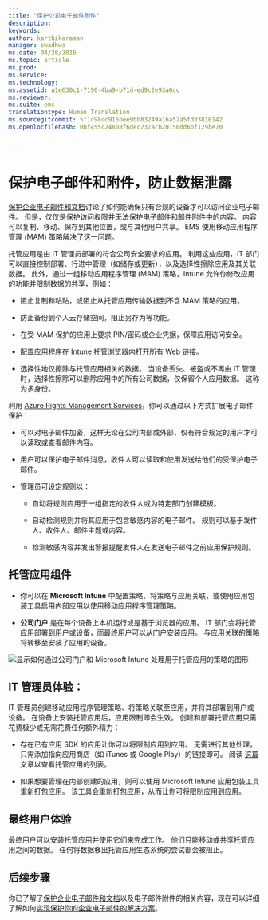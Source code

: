 ```yaml
---
title: "保护公司电子邮件附件"
description: 
keywords: 
author: karthikaraman
manager: swadhwa
ms.date: 04/28/2016
ms.topic: article
ms.prod: 
ms.service: 
ms.technology: 
ms.assetid: a1e630c1-7190-4ba9-b71d-ed9c2e93a6cc
ms.reviewer: 
ms.suite: ems
translationtype: Human Translation
ms.sourcegitcommit: 5f1c98cc916bee9bb83249a16a52a5fdd3810142
ms.openlocfilehash: 0bf455c24808f6dec237acb20150dd6bf129be70


---
```


# 保护电子邮件和附件，防止数据泄露
[保护企业电子邮件和文档](protect-corporate-email-documents.md)讨论了如何能确保只有合规的设备才可以访问企业电子邮件。 但是，仅仅是保护访问权限并无法保护电子邮件和邮件附件中的内容。 内容可以复制、移动、保存到其他位置，或与其他用户共享。 EMS 使用移动应用程序管理 (MAM) 策略解决了这一问题。

托管应用是由 IT 管理员部署的符合公司安全要求的应用。 利用这些应用，IT 部门可以直接控制部署、行进中管理（如储存或更新），以及选择性擦除应用及其关联数据。 此外，通过一组移动应用程序管理 (MAM) 策略，Intune 允许你修改应用的功能并限制数据的共享，例如：

-   阻止复制和粘贴，或阻止从托管应用传输数据到不含 MAM 策略的应用。

-   防止备份到个人云存储空间，阻止另存为等功能。

-   在受 MAM 保护的应用上要求 PIN/密码或企业凭据，保障应用访问安全。

-   配置应用程序在 Intune 托管浏览器内打开所有 Web 链接。

-   选择性地仅擦除与托管应用相关的数据。 当设备丢失、被盗或不再由 IT 管理时，选择性擦除可以删除应用中的所有公司数据，仅保留个人应用数据。 这称为多身份。

利用 [Azure Rights Management Services](https://technet.microsoft.com/en-us/library/jj585026.aspx)，你可以通过以下方式扩展电子邮件保护：

-   可以对电子邮件加密，这样无论在公司内部或外部，仅有符合规定的用户才可以读取或查看邮件内容。

-   用户可以保护电子邮件消息，收件人可以读取和使用发送给他们的受保护电子邮件。

-   管理员可设定规则以：

    -   自动将规则应用于一组指定的收件人或为特定部门创建模板。

    -   自动检测规则并将其应用于包含敏感内容的电子邮件。 规则可以基于发件人、收件人、邮件主题或内容。

    -   检测敏感内容并发出警报提醒发件人在发送电子邮件之前应用保护规则。

## 托管应用组件

-   你可以在 **Microsoft Intune** 中配置策略、将策略与应用关联，或使用应用包装工具启用内部应用以使用移动应用程序管理策略。

-   **公司门户** 是在每个设备上本机运行或是基于浏览器的应用。 IT 部门会将托管应用部署到用户或设备，而最终用户可以从门户安装应用。 与应用关联的策略将转移至安装了应用的设备。

![显示如何通过公司门户和 Microsoft Intune 处理用于托管应用的策略的图形](./media/ProtectEmail/CADataSheet-Diagram-Apps.png)

## IT 管理员体验：
IT 管理员创建移动应用程序管理策略、将策略关联至应用，并将其部署到用户或设备。 在设备上安装托管应用后，应用限制即会生效。 创建和部署托管应用只需花费极少或无需花费任何额外精力：

-   存在已有应用 SDK 的应用让你可以将限制应用到应用。 无需进行其他处理，只需添加指向应用商店（如 iTunes 或 Google Play）的链接即可。 阅读 [这篇](https://technet.microsoft.com/en-us/library/dn708489.aspx) 文章以查看托管应用的列表。

-   如果想要管理在内部创建的应用，则可以使用 Microsoft Intune 应用包装工具重新打包应用。 该工具会重新打包应用，从而让你可将限制应用到应用。

## 最终用户体验
最终用户可以安装托管应用并使用它们来完成工作。 他们只能移动或共享托管应用之间的数据。 任何将数据移出托管应用生态系统的尝试都会被阻止。

## 后续步骤
你已了解了[保护企业电子邮件和文档](protect-corporate-email-documents.md)以及电子邮件附件的相关内容，现在可以详细了解如何[实现保护你的企业电子邮件的解决方案](implement-solution.md)。



<!--HONumber=Jun16_HO4-->


